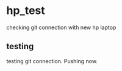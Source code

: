 # hp_test
checking git connection with new hp laptop

## testing
testing git connection. Pushing now.